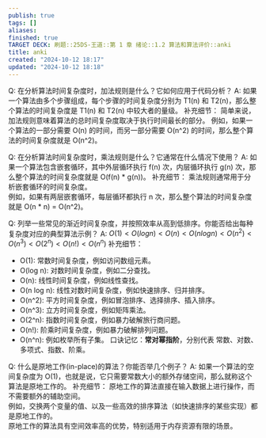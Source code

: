 ```yaml
---
publish: true
tags: []
aliases: 
finished: true
TARGET DECK: 刷题::25DS-王道::第 1 章 绪论::1.2 算法和算法评价::anki
title: anki
created: "2024-10-12 18:17"
updated: "2024-10-12 18:18"
---
```


Q: 在分析算法时间复杂度时，加法规则是什么？它如何应用于代码分析？
A: 如果一个算法由多个步骤组成，每个步骤的时间复杂度分别为 T1(n) 和 T2(n)，那么整个算法的时间复杂度是 T1(n) 和 T2(n) 中较大者的量级。
补充细节： 简单来说，加法规则意味着算法的总时间复杂度取决于执行时间最长的部分。 例如，如果一个算法的一部分需要 O(n) 的时间，而另一部分需要 O(n^2) 的时间，那么整个算法的时间复杂度就是 O(n^2)。

Q: 在分析算法时间复杂度时，乘法规则是什么？它通常在什么情况下使用？
A: 如果一个算法包含嵌套循环，其中外层循环执行 f(n) 次，内层循环执行 g(n) 次，那么整个算法的时间复杂度就是 O(f(n) * g(n))。
补充细节： 乘法规则通常用于分析嵌套循环的时间复杂度。  
例如，如果有两层嵌套循环，每层循环都执行 n 次，那么整个算法的时间复杂度就是 O(n * n) = O(n^2)。

Q: 列举一些常见的渐近时间复杂度，并按照效率从高到低排序。你能否给出每种复杂度对应的典型算法示例？
A: $O(1) < O(log n) < O(n) < O(n log n) < O(n^2) < O(n^3) < O(2^n) < O(n!) < O(n^n)$
补充细节：
- O(1): 常数时间复杂度，例如访问数组元素。
- O(log n): 对数时间复杂度，例如二分查找。
- O(n): 线性时间复杂度，例如线性查找。
- O(n log n): 线性对数时间复杂度，例如快速排序、归并排序。
- O(n^2): 平方时间复杂度，例如冒泡排序、选择排序、插入排序。
- O(n^3): 立方时间复杂度，例如矩阵乘法。
- O(2^n): 指数时间复杂度，例如暴力破解旅行商问题。
- O(n!): 阶乘时间复杂度，例如暴力破解排列问题。
- O(n^n): 例如枚举所有子集。
口诀记忆：**常对幂指阶**，分别代表 常数、对数、多项式、指数、阶乘。

Q: 什么是原地工作(in-place)的算法？你能否举几个例子？
A: 如果一个算法的空间复杂度为 O(1)，也就是说，它只需要常数大小的额外存储空间，那么就称这个算法是原地工作的。
补充细节： 原地工作的算法直接在输入数据上进行操作，而不需要额外的辅助空间。  
例如，交换两个变量的值、以及一些高效的排序算法（如快速排序的某些实现）都是原地工作的。  
原地工作的算法具有空间效率高的优势，特别适用于内存资源有限的场景。
